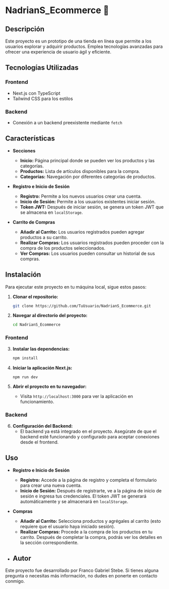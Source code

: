 # NadrianS_Ecommerce 🛒

## Descripción

Este proyecto es un prototipo de una tienda en línea que permite a los usuarios explorar y adquirir productos. Emplea tecnologías avanzadas para ofrecer una experiencia de usuario ágil y eficiente.

## Tecnologías Utilizadas

### Frontend

- Next.js con TypeScript
- Tailwind CSS para los estilos

### Backend

- Conexión a un backend preexistente mediante `fetch`

## Características

- **Secciones**
  - **Inicio:** Página principal donde se pueden ver los productos y las categorías.
  - **Productos:** Lista de artículos disponibles para la compra.
  - **Categorías:** Navegación por diferentes categorías de productos.

- **Registro e Inicio de Sesión**
  - **Registro:** Permite a los nuevos usuarios crear una cuenta.
  - **Inicio de Sesión:** Permite a los usuarios existentes iniciar sesión.
  - **Token JWT:** Después de iniciar sesión, se genera un token JWT que se almacena en `localStorage`.

- **Carrito de Compras**
  - **Añadir al Carrito:** Los usuarios registrados pueden agregar productos a su carrito.
  - **Realizar Compras:** Los usuarios registrados pueden proceder con la compra de los productos seleccionados.
  - **Ver Compras:** Los usuarios pueden consultar un historial de sus compras.

## Instalación

Para ejecutar este proyecto en tu máquina local, sigue estos pasos:

1. **Clonar el repositorio:**

    ```bash
    git clone https://github.com/TuUsuario/NadrianS_Ecommerce.git
    ```

2. **Navegar al directorio del proyecto:**

    ```bash
    cd NadrianS_Ecommerce
    ```

### Frontend

3. **Instalar las dependencias:**

    ```bash
    npm install
    ```

4. **Iniciar la aplicación Next.js:**

    ```bash
    npm run dev
    ```

5. **Abrir el proyecto en tu navegador:**
   - Visita `http://localhost:3000` para ver la aplicación en funcionamiento.

### Backend

6. **Configuración del Backend:**
   - El backend ya está integrado en el proyecto. Asegúrate de que el backend esté funcionando y configurado para aceptar conexiones desde el frontend.

## Uso

- **Registro e Inicio de Sesión**
  - **Registro:** Accede a la página de registro y completa el formulario para crear una nueva cuenta.
  - **Inicio de Sesión:** Después de registrarte, ve a la página de inicio de sesión e ingresa tus credenciales. El token JWT se generará automáticamente y se almacenará en `localStorage`.

- **Compras**
  - **Añadir al Carrito:** Selecciona productos y agrégales al carrito (esto requiere que el usuario haya iniciado sesión).
  - **Realizar Compras:** Procede a la compra de los productos en tu carrito. Después de completar la compra, podrás ver los detalles en la sección correspondiente.
 
- ## Autor

Este proyecto fue desarrollado por Franco Gabriel Stebe. Si tienes alguna pregunta o necesitas más información, no dudes en ponerte en contacto conmigo.


